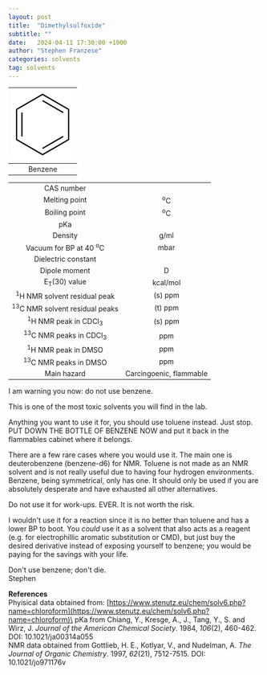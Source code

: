```yaml
---
layout: post
title:  "Dimethylsulfoxide"
subtitle: ""
date:   2024-04-11 17:30:00 +1000
author: "Stephen Franzese"
categories: solvents
tag: solvents
---
```



|![benzene](/assets/benzene.png)|
|:---:|
|Benzene|

|  |  |
| :----------------: | :-----------------: |
| CAS number       | 	      |
| Melting point |    <sup>o</sup>C  |
| Boiling point |  <sup>o</sup>C |
|      pKa      |                 |
|    Density    |        g/ml      |
| Vacuum for BP at 40 <sup>o</sup>C |      mbar     |
| Dielectric constant |  |
| Dipole moment|  D |
| E<sub>T</sub>(30) value | kcal/mol |
| <sup>1</sup>H NMR solvent residual peak | (s) ppm |
| <sup>13</sup>C NMR solvent residual peaks | (t)  ppm |
| <sup>1</sup>H NMR peak in CDCl<sub>3</sub>| (s)  ppm |
| <sup>13</sup>C NMR peaks in CDCl<sub>3</sub>|  ppm |
| <sup>1</sup>H NMR peak in DMSO |  ppm |
| <sup>13</sup>C NMR peaks in DMSO |  ppm |
| Main hazard  | Carcingoenic, flammable |

I am warning you now: do not use benzene.

This is one of the most toxic solvents you will find in the lab.

Anything you want to use it for, you should use toluene instead. Just stop. PUT DOWN THE BOTTLE OF BENZENE NOW and put it back in the flammables cabinet where it belongs.

There are a few rare cases where you would use it. The main one is deuterobenzene (benzene-d6) for NMR. Toluene is not made as an NMR solvent and is not really useful due to having four hydrogen environments. Benzene, being symmetrical, only has one. It should only be used if you are absolutely desperate and have exhausted all other alternatives.

Do not use it for work-ups. EVER. It is not worth the risk.

I wouldn't use it for a reaction since it is no better than toluene and has a lower BP to boot. You *could* use it as a solvent that also acts as a reagent (e.g. for electrophillic aromatic substitution or CMD), but just buy the desired derivative instead of exposing yourself to benzene; you would be paying for the savings with your life.

Don't use benzene; don't die.\
Stephen

**References**\
Phyisical data obtained from: [https://www.stenutz.eu/chem/solv6.php?name=chloroform](https://www.stenutz.eu/chem/solv6.php?name=chloroform)\
pKa from Chiang, Y., Kresge, A., J., Tang, Y., S. and Wirz, J. *Journal of the American Chemical Society*. 1984, *106*(2), 460-462. DOI: 10.1021/ja00314a055\
NMR data obtained from Gottlieb, H. E., Kotlyar, V., and Nudelman, A. *The Journal of Organic Chemistry*. 1997, *62*(21), 7512-7515. DOI: 10.1021/jo971176v
